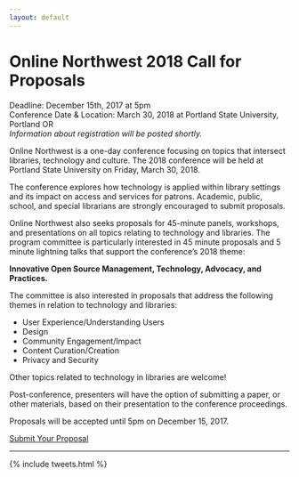 ```yaml
---
layout: default
---
```

# Online Northwest 2018 Call for Proposals  

Deadline:  December 15th, 2017 at 5pm  
Conference Date & Location:  March 30, 2018 at Portland State University, Portland OR  
*Information about registration will be posted shortly.*    

Online Northwest is a one-day conference focusing on topics that intersect libraries, technology and culture.  The 2018 conference will be held at Portland State University on Friday, March 30, 2018.  

The conference explores how technology is applied within library settings and its impact on access and services for patrons. Academic, public, school, and special librarians are strongly encouraged to submit proposals.  

Online Northwest also seeks proposals for 45-minute panels, workshops, and presentations on all topics relating to technology and libraries.  The program committee is particularly interested in 45 minute proposals and 5 minute lightning talks that support the conference’s 2018 theme:  

**Innovative Open Source Management, Technology, Advocacy, and Practices.**  

The committee is also interested in proposals that address the following themes in relation to technology and libraries:  

  * User Experience/Understanding Users  
  * Design  
  * Community Engagement/Impact  
  * Content Curation/Creation  
  * Privacy and Security  

Other topics related to technology in libraries are welcome!  

Post-conference, presenters will have the option of submitting a paper, or other materials, based on their presentation to the conference proceedings.  

Proposals will be accepted until 5pm on December 15, 2017.

[Submit Your Proposal](http://pdxscholar.library.pdx.edu/cgi/ir_submit.cgi?context=onlinenorthwest)  



- - -

{% include tweets.html %}